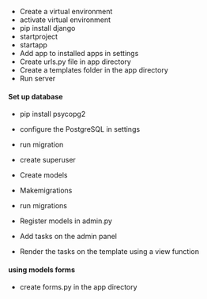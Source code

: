 * Create a virtual environment
* activate virtual environment
* pip install django
* startproject
* startapp
* Add app to installed apps in settings
* Create urls.py file in app directory
* Create a templates folder in the app directory
* Run server

#### Set up database
* pip install psycopg2
* configure the PostgreSQL in settings
* run migration
* create superuser
* Create models
* Makemigrations
* run migrations
* Register models in admin.py 
* Add tasks on the admin panel

* Render the tasks on the template using a view function

#### using models forms
* create forms.py in the app directory